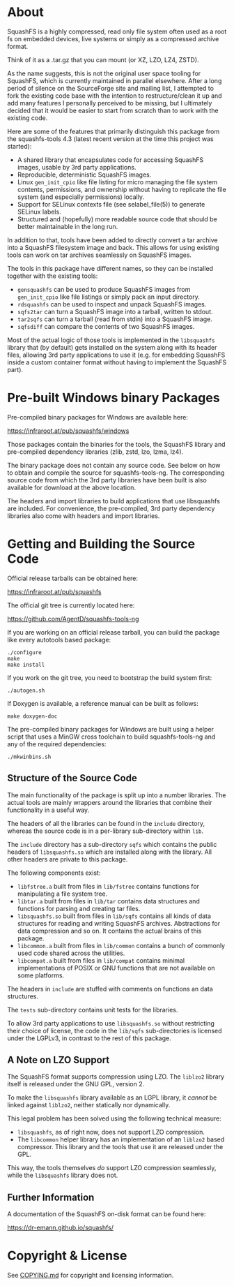 # About

SquashFS is a highly compressed, read only file system often used as a root fs
on embedded devices, live systems or simply as a compressed archive format.

Think of it as a .tar.gz that you can mount (or XZ, LZO, LZ4, ZSTD).

As the name suggests, this is not the original user space tooling for
SquashFS, which is currently maintained in parallel elsewhere. After a
long period of silence on the SourceForge site and mailing list, I
attempted to fork the existing code base with the intention to
restructure/clean it up and add many features I personally perceived to
be missing, but I ultimately decided that it would be easier to start
from scratch than to work with the existing code.

Here are some of the features that primarily distinguish this package from
the squashfs-tools 4.3 (latest recent version at the time this project was
started):

 - A shared library that encapsulates code for accessing SquashFS images,
   usable by 3rd party applications.
 - Reproducible, deterministic SquashFS images.
 - Linux `gen_init_cpio` like file listing for micro managing the
   file system contents, permissions, and ownership without having to replicate
   the file system (and especially permissions) locally.
 - Support for SELinux contexts file (see selabel_file(5)) to generate
   SELinux labels.
 - Structured and (hopefully) more readable source code that should be better
   maintainable in the long run.


In addition to that, tools have been added to directly convert a tar archive
into a SquashFS filesystem image and back. This allows for using existing
tools can work on tar archives seamlessly on SquashFS images.


The tools in this package have different names, so they can be installed
together with the existing tools:

 - `gensquashfs` can be used to produce SquashFS images from `gen_init_cpio`
   like file listings or simply pack an input directory.
 - `rdsquashfs` can be used to inspect and unpack SquashFS images.
 - `sqfs2tar` can turn a SquashFS image into a tarball, written to stdout.
 - `tar2sqfs` can turn a tarball (read from stdin) into a SquashFS image.
 - `sqfsdiff` can compare the contents of two SquashFS images.


Most of the actual logic of those tools is implemented in the `libsquashfs`
library that (by default) gets installed on the system along with its header
files, allowing 3rd party applications to use it (e.g. for embedding SquashFS
inside a custom container format without having to implement the SquashFS
part).

# Pre-built Windows binary Packages

Pre-compiled binary packages for Windows are available here:

https://infraroot.at/pub/squashfs/windows

Those packages contain the binaries for the tools, the SquashFS library
and pre-compiled dependency libraries (zlib, zstd, lzo, lzma, lz4).

The binary package does not contain any source code. See below on how to obtain
and compile the source for squashfs-tools-ng. The corresponding source code
from which the 3rd party libraries have been built is also available for
download at the above location.

The headers and import libraries to build applications that use libsquashfs are
included. For convenience, the pre-compiled, 3rd party dependency libraries
also come with headers and import libraries.

# Getting and Building the Source Code

Official release tarballs can be obtained here:

https://infraroot.at/pub/squashfs

The official git tree is currently located here:

https://github.com/AgentD/squashfs-tools-ng

If you are working on an official release tarball, you can build the package
like every autotools based package:

	./configure
	make
	make install

If you work on the git tree, you need to bootstrap the build system first:

	./autogen.sh

If Doxygen is available, a reference manual can be built as follows:

	make doxygen-doc

The pre-compiled binary packages for Windows are built using a helper script
that uses a MinGW cross toolchain to build squashfs-tools-ng and any of the
required dependencies:

	./mkwinbins.sh

## Structure of the Source Code

The main functionality of the package is split up into a number libraries.
The actual tools are mainly wrappers around the libraries that combine their
functionality in a useful way.

The headers of all the libraries can be found in the `include` directory,
whereas the source code is in a per-library sub-directory within `lib`.

The `include` directory has a sub-directory `sqfs` which contains the public
headers of `libsquashfs.so` which are installed along with the library. All
other headers are private to this package.

The following components exist:
 - `libfstree.a` built from files in `lib/fstree` contains functions for
   manipulating a file system tree.
 - `libtar.a` built from files in `lib/tar` contains data structures and
   functions for parsing and creating tar files.
 - `libsquashfs.so` built from files in `lib/sqfs` contains all kinds of
   data structures for reading and writing SquashFS archives. Abstractions
   for data compression and so on. It contains the actual brains of this
   package.
 - `libcommon.a` built from files in `lib/common` contains a bunch
   of commonly used code shared across the utilities.
 - `libcompat.a` built from files in `lib/compat` contains minimal
   implementations of POSIX or GNU functions that are not available on some
   platforms.

The headers in `include` are stuffed with comments on functions an data
structures.

The `tests` sub-directory contains unit tests for the libraries.

To allow 3rd party applications to use `libsquashfs.so` without restricting
their choice of license, the code in the `lib/sqfs` sub-directories is
licensed under the LGPLv3, in contrast to the rest of this package.

## A Note on LZO Support

The SquashFS format supports compression using LZO. The `liblzo2` library
itself is released under the GNU GPL, version 2.

To make the `libsquashfs` library available as an LGPL library, it *cannot* be
linked against `liblzo2`, neither statically nor dynamically.

This legal problem has been solved using the following technical measure:

 - `libsquashfs`, as of right now, does not support LZO compression.
 - The `libcommon` helper library has an implementation of an `liblzo2` based
   compressor. This library and the tools that use it are released under
   the GPL.

This way, the tools themselves *do* support LZO compression seamlessly, while
the `libsquashfs` library does not.

## Further Information

A documentation of the SquashFS on-disk format can be found here:

https://dr-emann.github.io/squashfs/

# Copyright & License

See [COPYING.md](COPYING.md) for copyright and licensing information.
